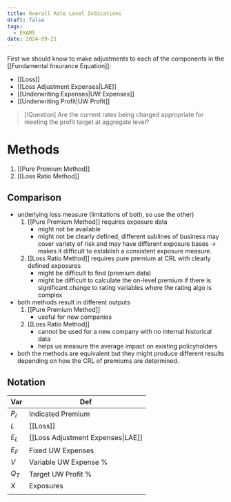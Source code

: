 ```yaml
---
title: Overall Rate Level Indications
draft: false
tags:
  - EXAM5
date: 2024-09-21
---
```

First we should know to make adjustments to each of the components in the [[Fundamental Insurance Equation]]:

- [[Loss]]
- [[Loss Adjustment Expenses|LAE]]
- [[Underwriting Expenses|UW Expenses]]
- [[Underwriting Profit|UW Profit]]

> [!Question] Are the current rates being charged appropriate for meeting the profit target at aggregate level?


# Methods 

 1. [[Pure Premium Method]]
 2. [[Loss Ratio Method]]
 
## Comparison

- underlying loss measure (limitations of both, so use the other)
	1. [[Pure Premium Method]] requires exposure data
		- might not be available
		- might not be clearly defined, different sublines of business may cover variety of risk and may have different exposure bases -> makes it difficult to establish a consistent exposure measure.
	2. [[Loss Ratio Method]] requires pure premium at CRL with clearly defined exposures
		- might be difficult to find (premium data)
		- might be difficult to calculate the on-level premium if there is significant change to rating variables where the rating algo is complex
- both methods result in different outputs
	1. [[Pure Premium Method]]
		- useful for new companies
	2. [[Loss Ratio Method]]
		- cannot be used for a new company with no internal historical data
		- helps us measure the average impact on existing policyholders
- both the methods are equivalent but they might produce different results depending on how the CRL of premiums are determined.

## Notation

| Var     | Def                               |
| ------- | --------------------------------- |
| $P_I$   | Indicated Premium                 |
| $L$     | [[Loss]]                          |
| $E_L$   | [[Loss Adjustment Expenses\|LAE]] |
| $E_F$   | Fixed UW Expenses                 |
| $V$     | Variable UW Expense \%            |
| $Q_T$   | Target UW Profit \%               |
| $X$<br> | Exposures                         |
|         |                                   |